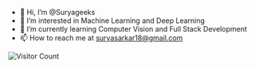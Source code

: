 - 👋 Hi, I’m @Suryageeks
- 👀 I’m interested in Machine Learning and Deep Learning
- 🌱 I’m currently learning Computer Vision and Full Stack Development
- 📫 How to reach me at suryasarkar18@gmail.com

<!---
Suryageeks/Suryageeks is a ✨ special ✨ repository because its `README.md` (this file) appears on your GitHub profile.
You can click the Preview link to take a look at your changes.
--->
![Visitor Count](https://profile-counter.glitch.me/Suryageeks/count.svg)

